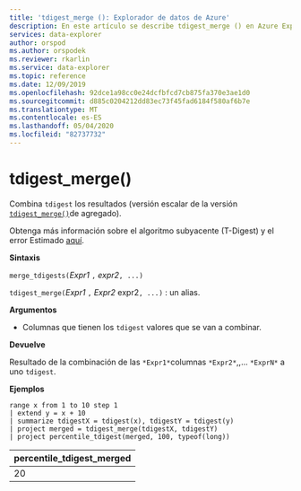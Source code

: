 ```yaml
---
title: 'tdigest_merge (): Explorador de datos de Azure'
description: En este artículo se describe tdigest_merge () en Azure Explorador de datos.
services: data-explorer
author: orspod
ms.author: orspodek
ms.reviewer: rkarlin
ms.service: data-explorer
ms.topic: reference
ms.date: 12/09/2019
ms.openlocfilehash: 92dce1a98cc0e24dcfbfcd7cb875fa370e3ae1d0
ms.sourcegitcommit: d885c0204212dd83ec73f45fad6184f580af6b7e
ms.translationtype: MT
ms.contentlocale: es-ES
ms.lasthandoff: 05/04/2020
ms.locfileid: "82737732"
---
```

# <a name="tdigest_merge"></a>tdigest_merge()

Combina `tdigest` los resultados (versión escalar de la versión [`tdigest_merge()`](tdigest-merge-aggfunction.md)de agregado).

Obtenga más información sobre el algoritmo subyacente (T-Digest) y el error Estimado [aquí](percentiles-aggfunction.md#estimation-error-in-percentiles).

**Sintaxis**

`merge_tdigests(`*Expr1* `,` *expr2*`, ...)`

`tdigest_merge(`*Expr1* `,` *Expr2* expr2`, ...)` : un alias.

**Argumentos**

* Columnas que tienen los `tdigest` valores que se van a combinar.

**Devuelve**

Resultado de la combinación de las `*Expr1*`columnas `*Expr2*`,,... `*ExprN*` a uno `tdigest`.

**Ejemplos**

```kusto
range x from 1 to 10 step 1 
| extend y = x + 10
| summarize tdigestX = tdigest(x), tdigestY = tdigest(y)
| project merged = tdigest_merge(tdigestX, tdigestY)
| project percentile_tdigest(merged, 100, typeof(long))
```

|percentile_tdigest_merged|
|---|
|20|